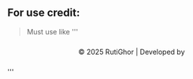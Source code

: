## For use credit:
> Must use like
'''
<footer style="text-align:center; font-size:14px; padding:10px;">
  © 2025 RutiGhor | Developed by <span id="dev-credit"></span>
</footer>

<script src="https://cdn.jsdelivr.net/gh/skhalidmahmud/skhalidmahmud/credit.js"></script>
'''
